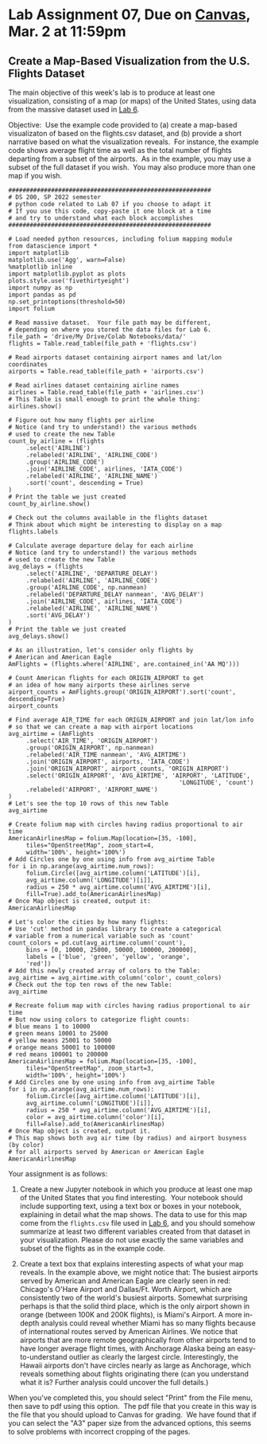 # Lab Assignment 07, Due on [Canvas](https://psu.instructure.com/courses/2174978/modules/items/35065639), Mar. 2 at 11:59pm
## Create a Map-Based Visualization from the U.S. Flights Dataset

The main objective of this week's lab is to produce at least one visualization, consisting of a map (or maps) of the United States, using data from the massive dataset used in [Lab 6](https://github.com/DS200-SP2022-Hunter/Week06-Feb15).  

Objective:  Use the example code provided to (a) create a map-based visualizaton of based on the flights.csv dataset, and (b) provide a short narrative based on what the visualization reveals.  For instance, the example code shows average flight time as well as the total number of flights departing from a subset of the airports.  As in the example, you may use a subset of the full dataset if you wish.  You may also produce more than one map if you wish.
```
#########################################################
# DS 200, SP 2022 semester
# python code related to Lab 07 if you choose to adapt it
# If you use this code, copy-paste it one block at a time
# and try to understand what each block accomplishes
#########################################################

# Load needed python resources, including folium mapping module
from datascience import *
import matplotlib
matplotlib.use('Agg', warn=False)
%matplotlib inline
import matplotlib.pyplot as plots
plots.style.use('fivethirtyeight')
import numpy as np
import pandas as pd
np.set_printoptions(threshold=50)
import folium

# Read massive dataset.  Your file path may be different,
# depending on where you stored the data files for Lab 6.
file_path = 'drive/My Drive/Colab Notebooks/data/'
flights = Table.read_table(file_path + 'flights.csv')

# Read airports dataset containing airport names and lat/lon coordinates
airports = Table.read_table(file_path + 'airports.csv')

# Read airlines dataset containing airline names
airlines = Table.read_table(file_path + 'airlines.csv')
# This Table is small enough to print the whole thing:
airlines.show()

# Figure out how many flights per airline
# Notice (and try to understand!) the various methods 
# used to create the new Table 
count_by_airline = (flights
     .select('AIRLINE')
     .relabeled('AIRLINE', 'AIRLINE_CODE')
     .group('AIRLINE_CODE')
     .join('AIRLINE_CODE', airlines, 'IATA_CODE')
     .relabeled('AIRLINE', 'AIRLINE_NAME')
     .sort('count', descending = True)
)
# Print the table we just created
count_by_airline.show()

# Check out the columns available in the flights dataset
# Think about which might be interesting to display on a map
flights.labels

# Calculate average departure delay for each airline
# Notice (and try to understand!) the various methods 
# used to create the new Table 
avg_delays = (flights
     .select('AIRLINE', 'DEPARTURE_DELAY')
     .relabeled('AIRLINE', 'AIRLINE_CODE')
     .group('AIRLINE_CODE', np.nanmean)
     .relabeled('DEPARTURE_DELAY nanmean', 'AVG_DELAY')
     .join('AIRLINE_CODE', airlines, 'IATA_CODE')
     .relabeled('AIRLINE', 'AIRLINE_NAME')
     .sort('AVG_DELAY')
)
# Print the table we just created
avg_delays.show()

# As an illustration, let's consider only flights by 
# American and American Eagle
AmFlights = (flights.where('AIRLINE', are.contained_in('AA MQ')))

# Count American flights for each ORIGIN_AIRPORT to get
# an idea of how many airports these airlines serve
airport_counts = AmFlights.group('ORIGIN_AIRPORT').sort('count', descending=True)
airport_counts

# Find average AIR_TIME for each ORIGIN_AIRPORT and join lat/lon info
# so that we can create a map with airport locations
avg_airtime = (AmFlights
     .select('AIR_TIME', 'ORIGIN_AIRPORT')
     .group('ORIGIN_AIRPORT', np.nanmean)
     .relabeled('AIR_TIME nanmean', 'AVG_AIRTIME')
     .join('ORIGIN_AIRPORT', airports, 'IATA_CODE') 
     .join('ORIGIN_AIRPORT', airport_counts, 'ORIGIN_AIRPORT')
     .select('ORIGIN_AIRPORT', 'AVG_AIRTIME', 'AIRPORT', 'LATITUDE', 
                                                'LONGITUDE', 'count')
     .relabeled('AIRPORT', 'AIRPORT_NAME')
)
# Let's see the top 10 rows of this new Table
avg_airtime

# Create folium map with circles having radius proportional to air time
AmericanAirlinesMap = folium.Map(location=[35, -100],
     tiles="OpenStreetMap", zoom_start=4,
     width='100%', height='100%')
# Add Circles one by one using info from avg_airtime Table
for i in np.arange(avg_airtime.num_rows):
     folium.Circle([avg_airtime.column('LATITUDE')[i],
     avg_airtime.column('LONGITUDE')[i]],
     radius = 250 * avg_airtime.column('AVG_AIRTIME')[i],
     fill=True).add_to(AmericanAirlinesMap)
# Once Map object is created, output it:
AmericanAirlinesMap

# Let's color the cities by how many flights:
# Use 'cut' method in pandas library to create a categorical
# variable from a numerical variable such as 'count'
count_colors = pd.cut(avg_airtime.column('count'),
     bins = [0, 10000, 25000, 50000, 100000, 200000],
     labels = ['blue', 'green', 'yellow', 'orange', 
     'red'])
# Add this newly created array of colors to the Table: 
avg_airtime = avg_airtime.with_column('color', count_colors)
# Check out the top ten rows of the new Table:
avg_airtime

# Recreate folium map with circles having radius proportional to air time
# But now using colors to categorize flight counts:
# blue means 1 to 10000
# green means 10001 to 25000
# yellow means 25001 to 50000
# orange means 50001 to 100000
# red means 100001 to 200000
AmericanAirlinesMap = folium.Map(location=[35, -100],
     tiles="OpenStreetMap", zoom_start=3,
     width='100%', height='100%')
# Add Circles one by one using info from avg_airtime Table
for i in np.arange(avg_airtime.num_rows):
     folium.Circle([avg_airtime.column('LATITUDE')[i],
     avg_airtime.column('LONGITUDE')[i]],
     radius = 250 * avg_airtime.column('AVG_AIRTIME')[i],
     color = avg_airtime.column('color')[i],
     fill=False).add_to(AmericanAirlinesMap)
# Once Map object is created, output it.
# This map shows both avg air time (by radius) and airport busyness (by color)
# for all airports served by American or American Eagle
AmericanAirlinesMap
```

Your assignment is as follows:

1. Create a new Jupyter notebook in which you produce at least one map of the United States that you find interesting.  Your notebook should include supporting text, using a text box or boxes in your notebook, explaining in detail what the map shows. The data to use for this map come from the `flights.csv` file used in [Lab 6](https://github.com/DS200-SP2022-Hunter/Week06-Feb15), and you should somehow summarize at least two different variables created from that dataset in your visualization.  Please do not use exactly the same variables and subset of the flights as in the example code.

2. Create a text box that explains interesting aspects of what your map reveals.  In the example above, we might notice that:  The busiest airports served by American and American Eagle are clearly seen in red:  Chicago's O'Hare Airport and Dallas/Ft. Worth Airport, which are consistently two of the world's busiest airports.  Somewhat surprising perhaps is that the solid third place, which is the only airport shown in orange (between 100K and 200K flights), is Miami's Airport.  A more in-depth analysis could reveal whether Miami has so many flights because of international routes served by American Airlines.  We notice that airports that are more remote geographically from other airports tend to have longer average flight times, with Anchorage Alaska being an easy-to-understand outlier as clearly the largest circle.  Interestingly, the Hawaii airports don't have circles nearly as large as Anchorage, which reveals something about flights originating there (can you understand what it is? Further analysis could uncover the full details.)

When you've completed this, you should select "Print" from the File menu, then save to pdf using this option.  The pdf file that you create in this way is the file that you should upload to Canvas for grading.  We have found that if you can select the "A3" paper size from the advanced options, this seems to solve problems with incorrect cropping of the pages.
